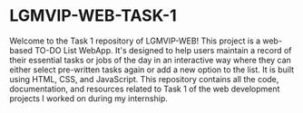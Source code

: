 # LGMVIP-WEB-TASK-1
Welcome to the Task 1 repository of LGMVIP-WEB! This project is a web-based TO-DO List WebApp.
It's designed to help users maintain a record of their essential tasks or jobs of the day in an interactive way where they can either select pre-written tasks again or add a new option to the list.
It is built using HTML, CSS, and JavaScript.
This repository contains all the code, documentation, and resources related to Task 1 of the web development projects I worked on during my internship. 
